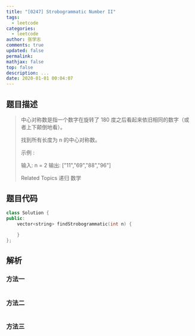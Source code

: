 ```yaml
---
title: "[0247] Strobogrammatic Number II"
tags:
  - leetcode
categories:
  - leetcode
author: 张学志
comments: true
updated: false
permalink:
mathjax: false
top: false
description: ...
date: 2020-01-01 00:04:07
---
```


## 题目描述

> 中心对称数是指一个数字在旋转了 180 度之后看起来依旧相同的数字（或者上下颠倒地看）。 
> 
> 找到所有长度为 n 的中心对称数。 
> 
> 示例 : 
> 
> 输入:  n = 2
> 输出: ["11","69","88","96"]
> 
> Related Topics 递归 数学

## 题目代码

```cpp
class Solution {
public:
    vector<string> findStrobogrammatic(int n) {
        
    }
};
```

## 解析

### 方法一

```cpp

```

### 方法二

```cpp

```

### 方法三

```cpp

```

